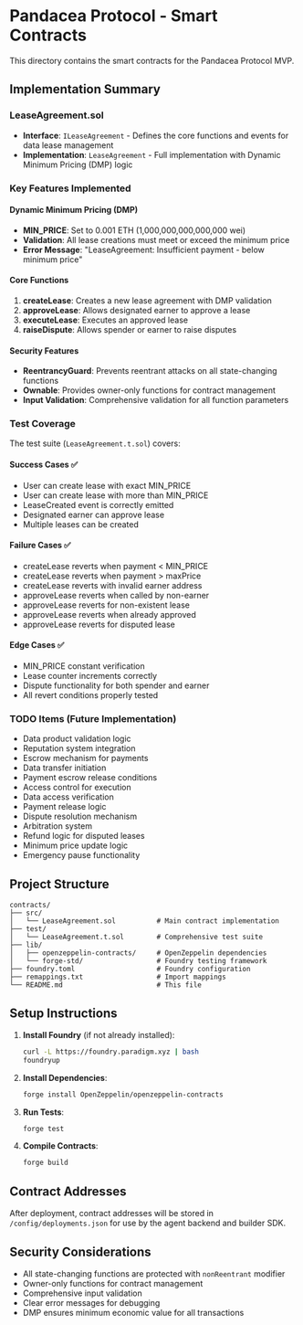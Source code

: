 # Pandacea Protocol - Smart Contracts

This directory contains the smart contracts for the Pandacea Protocol MVP.

## Implementation Summary

### LeaseAgreement.sol
- **Interface**: `ILeaseAgreement` - Defines the core functions and events for data lease management
- **Implementation**: `LeaseAgreement` - Full implementation with Dynamic Minimum Pricing (DMP) logic

### Key Features Implemented

#### Dynamic Minimum Pricing (DMP)
- **MIN_PRICE**: Set to 0.001 ETH (1,000,000,000,000,000 wei)
- **Validation**: All lease creations must meet or exceed the minimum price
- **Error Message**: "LeaseAgreement: Insufficient payment - below minimum price"

#### Core Functions
1. **createLease**: Creates a new lease agreement with DMP validation
2. **approveLease**: Allows designated earner to approve a lease
3. **executeLease**: Executes an approved lease
4. **raiseDispute**: Allows spender or earner to raise disputes

#### Security Features
- **ReentrancyGuard**: Prevents reentrant attacks on all state-changing functions
- **Ownable**: Provides owner-only functions for contract management
- **Input Validation**: Comprehensive validation for all function parameters

### Test Coverage

The test suite (`LeaseAgreement.t.sol`) covers:

#### Success Cases ✅
- User can create lease with exact MIN_PRICE
- User can create lease with more than MIN_PRICE
- LeaseCreated event is correctly emitted
- Designated earner can approve lease
- Multiple leases can be created

#### Failure Cases ✅
- createLease reverts when payment < MIN_PRICE
- createLease reverts when payment > maxPrice
- createLease reverts with invalid earner address
- approveLease reverts when called by non-earner
- approveLease reverts for non-existent lease
- approveLease reverts when already approved
- approveLease reverts for disputed lease

#### Edge Cases ✅
- MIN_PRICE constant verification
- Lease counter increments correctly
- Dispute functionality for both spender and earner
- All revert conditions properly tested

### TODO Items (Future Implementation)
- Data product validation logic
- Reputation system integration
- Escrow mechanism for payments
- Data transfer initiation
- Payment escrow release conditions
- Access control for execution
- Data access verification
- Payment release logic
- Dispute resolution mechanism
- Arbitration system
- Refund logic for disputed leases
- Minimum price update logic
- Emergency pause functionality

## Project Structure
```
contracts/
├── src/
│   └── LeaseAgreement.sol          # Main contract implementation
├── test/
│   └── LeaseAgreement.t.sol        # Comprehensive test suite
├── lib/
│   ├── openzeppelin-contracts/     # OpenZeppelin dependencies
│   └── forge-std/                  # Foundry testing framework
├── foundry.toml                    # Foundry configuration
├── remappings.txt                  # Import mappings
└── README.md                       # This file
```

## Setup Instructions

1. **Install Foundry** (if not already installed):
   ```bash
   curl -L https://foundry.paradigm.xyz | bash
   foundryup
   ```

2. **Install Dependencies**:
   ```bash
   forge install OpenZeppelin/openzeppelin-contracts
   ```

3. **Run Tests**:
   ```bash
   forge test
   ```

4. **Compile Contracts**:
   ```bash
   forge build
   ```

## Contract Addresses
After deployment, contract addresses will be stored in `/config/deployments.json` for use by the agent backend and builder SDK.

## Security Considerations
- All state-changing functions are protected with `nonReentrant` modifier
- Owner-only functions for contract management
- Comprehensive input validation
- Clear error messages for debugging
- DMP ensures minimum economic value for all transactions 